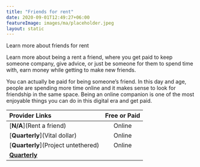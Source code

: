 ```yaml
---
title: "Friends for rent"
date: 2020-09-01T12:49:27+06:00
featureImage: images/ma/placeholder.jpeg
layout: static
---
```


Learn more about friends for rent

Learn more about being a rent a friend, where you get paid to keep someone company, give advice, or just be someone for them to spend time with, earn money while getting to make new friends.

You can actually be paid for being someone’s friend. In this day and age, people are spending more time online and it makes sense to look for friendship in the same space. Being an online companion is one of the most enjoyable things you can do in this digital era and get paid.

| Provider Links      | Free or Paid  |  
| :-----------          | :--------------:      |  
| [**N/A**](Rent a friend) | Online | 
| [**Quarterly**](Vital dollar) | Online | 
| [**Quarterly**](Project untethered) | Online | 
| [**Quarterly**]() |  | 
  

<br/><br/>






